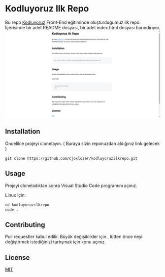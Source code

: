 # Kodluyoruz Ilk Repo

Bu repo [Kodluyoruz](https://www.kodluyoruz.org/) Front-End eğitiminde oluşturduğumuz ilk repo. İçerisinde bir adet README dosyası, bir adet index.html dosyası barındırıyor.
![proje resim](https://raw.githubusercontent.com/Kodluyoruz/taskforce/main/git/odev1/figures/markdown.png)

## Installation

Öncelikle projeyi clonelayın. ( Buraya sizin reponuzdan aldığınız link gelecek )

```
git clone https://github.com/cjoxloser/kodluyoruzilkrepo.git

```
## Usage
Projeyi cloneladıktan sonra Visual Studio Code programını açınız.

Linux için:
```
cd kodluyoruzilkrepo
code .
```
## Contributing
Pull requestler kabul edilir. Büyük değişiklikler için , lütfen önce neyi değiştirmek istediğinizi tartışmak için konu açınız.

## License

[MIT](https://choosealicense.com/licenses/mit/)




